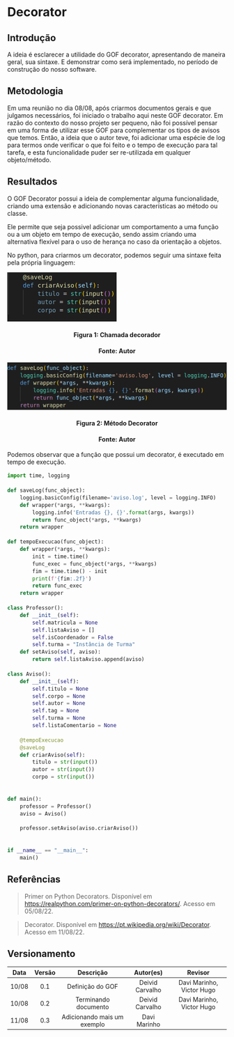 # Decorator

## Introdução

A ideia é esclarecer a utilidade do GOF decorator, apresentando de maneira geral, sua sintaxe. E demonstrar como será implementado, no período de construção do nosso software.

## Metodologia

Em uma reunião no dia 08/08, após criarmos documentos gerais e que julgamos necessários, foi iniciado o trabalho aqui neste GOF decorator. Em razão do contexto do nosso projeto ser pequeno, não foi possível pensar em uma forma de utilizar esse GOF para complementar os tipos de avisos que temos.
Então, a ideia que o autor teve, foi adicionar uma espécie de log para termos onde verificar o que foi feito e o tempo de execução para tal tarefa, e esta funcionalidade puder ser re-utilizada em qualquer objeto/método.

## Resultados

O GOF Decorator possui a ideia de complementar alguma funcionalidade, criando uma extensão e adicionando novas características ao método ou classe.

Ele permite que seja possivel adicionar um comportamento a uma função ou a um objeto em tempo de execução, sendo assim criando uma alternativa flexível para o uso de herança no caso da orientação a objetos.

No python, para criarmos um decorator, podemos seguir uma sintaxe feita pela própria linguagem:

![Nome da imagem](../assets/img/chamadaDecorator.png)
<h4 align = "center">Figura 1: Chamada decorador</h6>
<h4 align = "center">Fonte: Autor</h6>

![Nome da imagem](../assets/img/metodoDecorator.png)
<h4 align = "center">Figura 2: Método Decorator</h6>
<h4 align = "center">Fonte: Autor</h6>

Podemos observar que a função que possui um decorator, é executado em tempo de execução.
~~~python
import time, logging

def saveLog(func_object):
    logging.basicConfig(filename='aviso.log', level = logging.INFO)
    def wrapper(*args, **kwargs):
        logging.info('Entradas {}, {}'.format(args, kwargs))
        return func_object(*args, **kwargs)
    return wrapper

def tempoExecucao(func_object):
    def wrapper(*args, **kwargs):
        init = time.time()
        func_exec = func_object(*args, **kwargs)
        fim = time.time() - init
        print(f'{fim:.2f}')
        return func_exec  
    return wrapper

class Professor():
    def __init__(self):
        self.matricula = None
        self.listaAviso = []
        self.isCoordenador = False
        self.turma = "Instância de Turma"
    def setAviso(self, aviso):
        return self.listaAviso.append(aviso)

class Aviso():
    def __init__(self):
        self.titulo = None
        self.corpo = None
        self.autor = None
        self.tag = None
        self.turma = None
        self.listaComentario = None
    
    @tempoExecucao
    @saveLog
    def criarAviso(self):
        titulo = str(input())
        autor = str(input())
        corpo = str(input())

        
def main():
    professor = Professor()
    aviso = Aviso()

    professor.setAviso(aviso.criarAviso())
    

if __name__ == "__main__":
    main()

~~~

## Referências

> Primer on Python Decorators. Disponível em <https://realpython.com/primer-on-python-decorators/>. Acesso em 05/08/22.

> Decorator. Disponível em <https://pt.wikipedia.org/wiki/Decorator>. Acesso em 11/08/22.

## Versionamento

| Data  | Versão |                     Descrição                      |  Autor(es)  | Revisor |
| :---: | :----: | :------------------------------------------------: | :---------: | :-----: |
| 10/08 |  0.1   |                     Definição do GOF                   |    Deivid Carvalho     |  Davi Marinho, Victor Hugo   |
| 10/08 |  0.2   |                     Terminando documento               |    Deivid Carvalho     |  Davi Marinho, Victor Hugo   |
| 11/08 |  0.3   |                     Adicionando mais um exemplo        |    Davi Marinho |      |     Victor Hugo        |